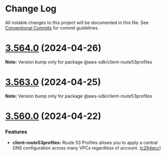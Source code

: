 # Change Log

All notable changes to this project will be documented in this file.
See [Conventional Commits](https://conventionalcommits.org) for commit guidelines.

# [3.564.0](https://github.com/aws/aws-sdk-js-v3/compare/v3.563.0...v3.564.0) (2024-04-26)

**Note:** Version bump only for package @aws-sdk/client-route53profiles





# [3.563.0](https://github.com/aws/aws-sdk-js-v3/compare/v3.562.0...v3.563.0) (2024-04-25)

**Note:** Version bump only for package @aws-sdk/client-route53profiles





# [3.560.0](https://github.com/aws/aws-sdk-js-v3/compare/v3.559.0...v3.560.0) (2024-04-22)


### Features

* **client-route53profiles:** Route 53 Profiles allows you to apply a central DNS configuration across many VPCs regardless of account. ([c264ecc](https://github.com/aws/aws-sdk-js-v3/commit/c264ecca9f8d38186d2a44967d8d544cbaa446a5))
